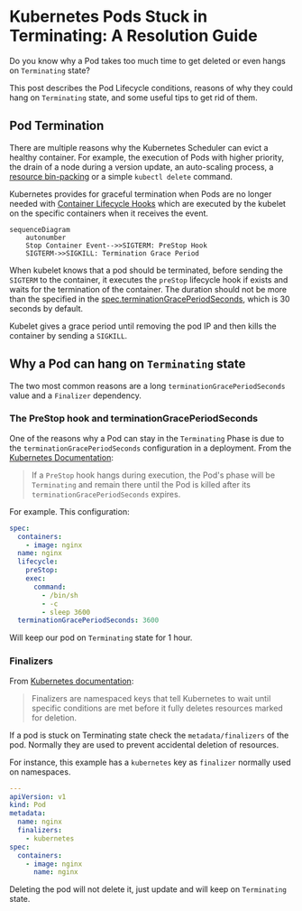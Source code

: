 # Kubernetes Pods Stuck in Terminating: A Resolution Guide

Do you know why a Pod takes too much time to get deleted or even hangs on `Terminating` state?

This post describes the Pod Lifecycle conditions, reasons of why they could hang on `Terminating` state, and some useful tips to get rid of them.

## Pod Termination

There are multiple reasons why the Kubernetes Scheduler can evict a healthy container. For example, the execution of Pods with higher priority, the drain of a node during a version update, an auto-scaling process, a [resource bin-packing](https://kubernetes.io/docs/concepts/scheduling-eviction/resource-bin-packing/) or a simple `kubectl delete` command.

Kubernetes provides for graceful termination when Pods are no longer needed with [Container Lifecycle Hooks](https://kubernetes.io/docs/concepts/containers/container-lifecycle-hooks/#container-hooks) which are executed by the kubelet on the specific containers when it receives the event.

```mermaid
sequenceDiagram
    autonumber
    Stop Container Event-->>SIGTERM: PreStop Hook
    SIGTERM->>SIGKILL: Termination Grace Period
```

When kubelet knows that a pod should be terminated, before sending the `SIGTERM` to the container, it executes the `preStop` lifecycle hook if exists and waits for the termination of the container. The duration should not be more than the specified in the [spec.terminationGracePeriodSeconds](https://kubernetes.io/docs/reference/generated/kubernetes-api/v1.21/#podspec-v1-core), which is 30 seconds by default.

Kubelet gives a grace period until removing the pod IP and then kills the container by sending a `SIGKILL`.

## Why a Pod can hang on `Terminating` state

The two most common reasons are a long `terminationGracePeriodSeconds` value and a `Finalizer` dependency.

### The PreStop hook and terminationGracePeriodSeconds

One of the reasons why a Pod can stay in the `Terminating` Phase is due to the `terminationGracePeriodSeconds` configuration in a deployment. From the [Kubernetes Documentation](https://kubernetes.io/docs/concepts/containers/container-lifecycle-hooks/#hook-handler-execution):

> If a `PreStop` hook hangs during execution, the Pod's phase will be `Terminating` and remain there until the Pod is killed after its `terminationGracePeriodSeconds` expires.

For example. This configuration:

```yaml
spec:
  containers:
    - image: nginx
  name: nginx
  lifecycle:
    preStop:
    exec:
      command:
        - /bin/sh
        - -c
        - sleep 3600
  terminationGracePeriodSeconds: 3600
```

Will keep our pod on `Terminating` state for 1 hour.

### Finalizers

From [Kubernetes documentation](https://kubernetes.io/docs/concepts/overview/working-with-objects/finalizers/):

> Finalizers are namespaced keys that tell Kubernetes to wait until specific conditions are met before it fully deletes resources marked for deletion.

If a pod is stuck on Terminating state check the `metadata/finalizers` of the pod. Normally they are used to prevent accidental deletion of resources.

For instance, this example has a `kubernetes` key as `finalizer` normally used on namespaces.

```yaml
---
apiVersion: v1
kind: Pod
metadata:
  name: nginx
  finalizers:
    - kubernetes
spec:
  containers:
    - image: nginx
      name: nginx
```

Deleting the pod will not delete it, just update and will keep on `Terminating` state.
